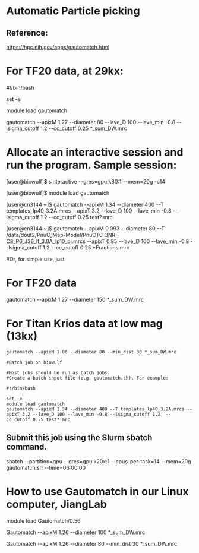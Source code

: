 # Automatic Particle picking
## Reference: 
https://hpc.nih.gov/apps/gautomatch.html

# For TF20 data, at 29kx:

#!/bin/bash

set -e

module load gautomatch

gautomatch --apixM 1.27 --diameter 80 --lave_D 100 --lave_min -0.8 --lsigma_cutoff 1.2  --cc_cutoff 0.25 *_sum_DW.mrc



# Allocate an interactive session and run the program. Sample session:

[user@biowulf]$ sinteractive --gres=gpu:k80:1 --mem=20g -c14

[user@biowulf]$ module load gautomatch

[user@cn3144 ~]$ gautomatch --apixM 1.34 --diameter 400 --T templates_lp40_3.2A.mrcs --apixT 3.2 --lave_D 100 --lave_min -0.8 --lsigma_cutoff 1.2  --cc_cutoff 0.25 test?.mrc

[user@cn3144 ~]$ gautomatch --apixM 0.093 --diameter 80 --T /data/dout2/PnuC_Map-Model/PnuCT0-3NR-C8_P6_J36_lf_3.0A_lp10_pj.mrcs --apixT 0.85 --lave_D 100 --lave_min -0.8 --lsigma_cutoff 1.2 --cc_cutoff 0.25 *Fractions.mrc


#Or, for simple use, just

# For TF20 data
gautomatch --apixM 1.27 --diameter 150 *_sum_DW.mrc 

# For Titan Krios data at low mag (13kx)
```
gautomatch --apixM 1.06 --diameter 80 --min_dist 30 *_sum_DW.mrc

#Batch job on biowulf

#Most jobs should be run as batch jobs.
#Create a batch input file (e.g. gautomatch.sh). For example:

#!/bin/bash

set -e
module load gautomatch
gautomatch --apixM 1.34 --diameter 400 --T templates_lp40_3.2A.mrcs --apixT 3.2 --lave_D 100 --lave_min -0.8 --lsigma_cutoff 1.2  --cc_cutoff 0.25 test?.mrc
```
## Submit this job using the Slurm sbatch command.

sbatch --partition=gpu --gres=gpu:k20x:1 --cpus-per-task=14 --mem=20g gautomatch.sh --time=06:00:00

# How to use Gautomatch in our Linux computer, JiangLab

module load Gautomatch/0.56

Gautomatch --apixM 1.26 --diameter 100 *_sum_DW.mrc

Gautomatch --apixM 1.26 --diameter 80 --min_dist 30 *_sum_DW.mrc

